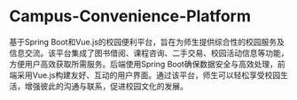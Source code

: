 # Campus-Convenience-Platform
基于Spring Boot和Vue.js的校园便利平台，旨在为师生提供综合性的校园服务及信息交流。该平台集成了图书借阅、课程咨询、二手交易、校园活动信息等功能，方便用户高效获取所需服务。后端使用Spring Boot确保数据安全与高效处理，前端采用Vue.js构建友好、互动的用户界面。通过该平台，师生可以轻松享受校园生活，增强彼此的沟通与联系，促进校园文化的发展。
